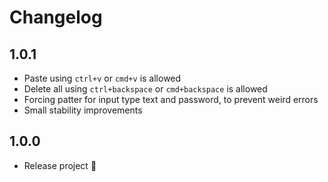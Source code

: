 # Changelog

## 1.0.1
- Paste using `ctrl+v` or `cmd+v` is allowed
- Delete all using `ctrl+backspace` or `cmd+backspace` is allowed
- Forcing patter for input type text and password, to prevent weird errors
- Small stability improvements

## 1.0.0
- Release project 🎉
